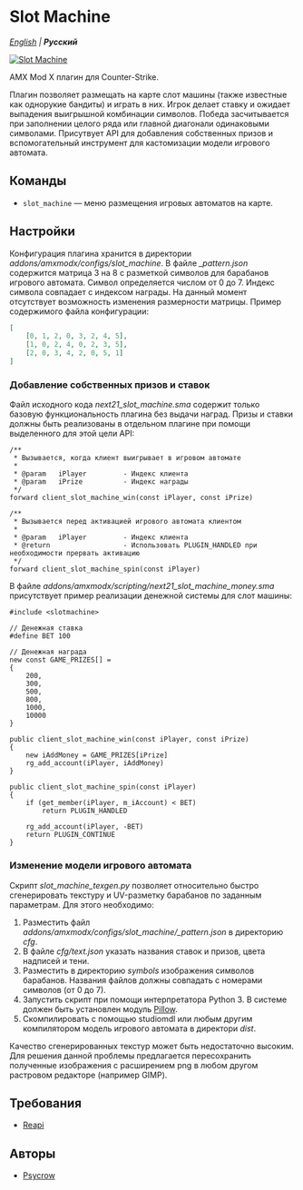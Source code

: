 # Slot Machine

_[English](README.md) | **Русский**_

[![Slot Machine](https://img.youtube.com/vi/Y3zFFcCXAkc/0.jpg)](https://youtu.be/Y3zFFcCXAkc)

AMX Mod X плагин для Counter-Strike.

Плагин позволяет размещать на карте слот машины (также известные как однорукие бандиты) и играть в них. Игрок делает ставку и ожидает выпадения выигрышной комбинации символов. Победа засчитывается при заполнении целого ряда или главной диагонали одинаковыми символами. Присутвует API для добавления собственных призов и вспомогательный инструмент для кастомизации модели игрового автомата.

## Команды
* `slot_machine` — меню размещения игровых автоматов на карте.

## Настройки
Конфигурация плагина хранится в директории *addons/amxmodx/configs/slot_machine*. В файле *_pattern.json* содержится матрица 3 на 8 с разметкой символов для барабанов игрового автомата. Символ определяется числом от 0 до 7. Индекс символа совпадает с индексом награды. На данный момент отсутствует возможность изменения размерности матрицы. Пример содержимого файла конфигурации:

```json
[
	[0, 1, 2, 0, 3, 2, 4, 5],
	[1, 0, 2, 4, 0, 2, 3, 5],
	[2, 0, 3, 4, 2, 0, 5, 1]
]
```

### Добавление собственных призов и ставок
Файл исходного кода *next21_slot_machine.sma* содержит только базовую функциональность плагина без выдачи наград. Призы и ставки должны быть реализованы в отдельном плагине при помощи выделенного для этой цели API:

```pawn
/**
 * Вызывается, когда клиент выигрывает в игровом автомате
 *
 * @param 	iPlayer			- Индекс клиента
 * @param	iPrize			- Индекс награды
 */
forward client_slot_machine_win(const iPlayer, const iPrize)

/**
 * Вызывается перед активацией игрового автомата клиентом
 *
 * @param 	iPlayer			- Индекс клиента
 * @return					- Использовать PLUGIN_HANDLED при необходимости прервать активацию
 */
forward client_slot_machine_spin(const iPlayer)
```

В файле *addons/amxmodx/scripting/next21_slot_machine_money.sma* присутствует пример реализации денежной системы для слот машины:

```pawn
#include <slotmachine>

// Денежная ставка
#define BET 100

// Денежная награда
new const GAME_PRIZES[] =
{
	200,
	300,
	500,
	800,
	1000,
	10000
}

public client_slot_machine_win(const iPlayer, const iPrize)
{
    new iAddMoney = GAME_PRIZES[iPrize]
    rg_add_account(iPlayer, iAddMoney)
}

public client_slot_machine_spin(const iPlayer)
{
    if (get_member(iPlayer, m_iAccount) < BET)
		return PLUGIN_HANDLED

    rg_add_account(iPlayer, -BET)
    return PLUGIN_CONTINUE
}
```

### Изменение модели игрового автомата
Скрипт *slot_machine_texgen.py* позволяет относительно быстро сгенерировать текстуру и UV-разметку барабанов по заданным параметрам. Для этого необходимо:

1) Разместить файл *addons/amxmodx/configs/slot_machine/_pattern.json* в директорию *cfg*.
2) В файле *cfg/text.json* указать названия ставок и призов, цвета надписей и тени.
3) Разместить в директорию *symbols* изображения символов барабанов. Названия файлов должны совпадать с номерами символов (от 0 до 7).
4) Запустить скрипт при помощи интерпретатора Python 3. В системе должен быть установлен модуль [Pillow](https://pillow.readthedocs.io/en/stable/).
5) Скомпилировать с помощью studiomdl или любым другим компилятором модель игрового автомата в директори *dist*.

Качество сгенерированных текстур может быть недостаточно высоким. Для решения данной проблемы предлагается пересохранить полученные изображения с расширением png в любом другом растровом редакторе (например GIMP).

## Требования
- [Reapi](https://github.com/s1lentq/reapi)

## Авторы
- [Psycrow](https://github.com/Psycrow101)
